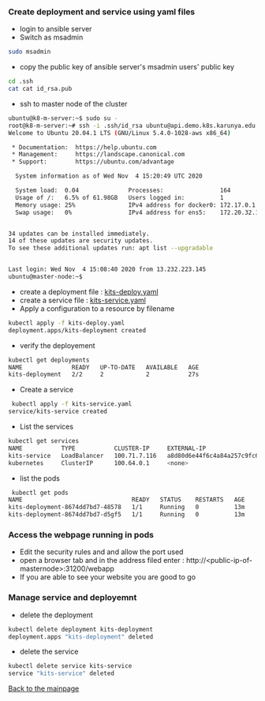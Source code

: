 ### Create deployment and service using yaml files
* login to ansible server
* Switch as msadmin
``` bash
sudo msadmin
```
* copy the public key of ansible server's msadmin users' public key
``` bash
cd .ssh
cat cat id_rsa.pub
```
* ssh to master node of the cluster
``` bash
ubuntu@k8-m-server:~$ sudo su -
root@k8-m-server:~# ssh -i .ssh/id_rsa ubuntu@api.demo.k8s.karunya.edu
Welcome to Ubuntu 20.04.1 LTS (GNU/Linux 5.4.0-1028-aws x86_64)

 * Documentation:  https://help.ubuntu.com
 * Management:     https://landscape.canonical.com
 * Support:        https://ubuntu.com/advantage

  System information as of Wed Nov  4 15:20:49 UTC 2020

  System load:  0.04              Processes:                164
  Usage of /:   6.5% of 61.98GB   Users logged in:          1
  Memory usage: 25%               IPv4 address for docker0: 172.17.0.1
  Swap usage:   0%                IPv4 address for ens5:    172.20.32.165


34 updates can be installed immediately.
14 of these updates are security updates.
To see these additional updates run: apt list --upgradable


Last login: Wed Nov  4 15:08:40 2020 from 13.232.223.145
ubuntu@master-node:~$ 
```
* create a deployment file : [kits-deploy.yaml](https://github.com/blrk/learn-docker.io/blob/master/Kubernetes/kits-deploy.yaml)
* create a service file : [kits-service.yaml](https://github.com/blrk/learn-docker.io/blob/master/Kubernetes/kits-service.yaml)
* Apply a configuration to a resource by filename
``` bash
kubectl apply -f kits-deploy.yaml 
deployment.apps/kits-deployment created
```
* verify the deployement
``` bash
kubectl get deployments
NAME              READY   UP-TO-DATE   AVAILABLE   AGE
kits-deployment   2/2     2            2           27s
```
* Create a service
``` bash
 kubectl apply -f kits-service.yaml 
service/kits-service created
```
* List the services
``` bash
kubectl get services
NAME           TYPE           CLUSTER-IP     EXTERNAL-IP                                                                PORT(S)          AGE
kits-service   LoadBalancer   100.71.7.116   a8d80d6e44f6c4a84a257c9fc672d098-1739707794.ap-south-1.elb.amazonaws.com   8080:31200/TCP   51s
kubernetes     ClusterIP      100.64.0.1     <none>                                                                     443/TCP          9h
```
* list the pods
``` bash
 kubectl get pods
NAME                               READY   STATUS    RESTARTS   AGE
kits-deployment-8674dd7bd7-48578   1/1     Running   0          13m
kits-deployment-8674dd7bd7-d5gf5   1/1     Running   0          13m
```
### Access the webpage running in pods
* Edit the security rules and and allow the port used 
* open a browser tab and in the address filed enter : http://\<public-ip-of-masternode\>:31200/webapp
* If you are able to see your website you are good to go
### Manage service and deployemnt
* delete the deployment
``` bash
kubectl delete deployment kits-deployment 
deployment.apps "kits-deployment" deleted
```
* delete the service
``` bash
kubectl delete service kits-service
service "kits-service" deleted
```
[Back to the mainpage](https://github.com/blrk/learn-devops.io/wiki)


